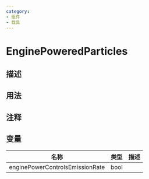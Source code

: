 ```yaml
---
category: 
- 组件
- 载具
---
```

# EnginePoweredParticles
## 描述

## 用法

## 注释

## 变量
| 名称 | 类型 | 描述 |
| ----------- | ----------- | ----------- |
| enginePowerControlsEmissionRate  | bool |  |  
